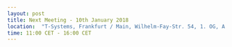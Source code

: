 ```yaml
---
layout: post
title: Next Meeting - 10th January 2018
location:  "T-Systems, Frankfurt / Main, Wilhelm-Fay-Str. 54, 1. OG, A.1.08"
time: 11:00 CET - 16:00 CET
---
```


